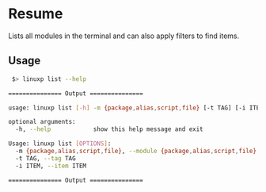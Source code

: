 # Resume

Lists all modules in the terminal and can also apply filters to find items.

## Usage


```bash
 $> linuxp list --help

=============== Output ===============

usage: linuxp list [-h] -m {package,alias,script,file} [-t TAG] [-i ITEM]

optional arguments:
  -h, --help            show this help message and exit

Usage: linuxp list [OPTIONS]:
  -m {package,alias,script,file}, --module {package,alias,script,file}
  -t TAG, --tag TAG
  -i ITEM, --item ITEM

=============== Output ===============
```